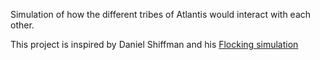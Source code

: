 Simulation of how the different tribes of Atlantis would interact with each other.

This project is inspired by Daniel Shiffman and his [Flocking simulation](https://www.youtube.com/watch?v=mhjuuHl6qHM)
